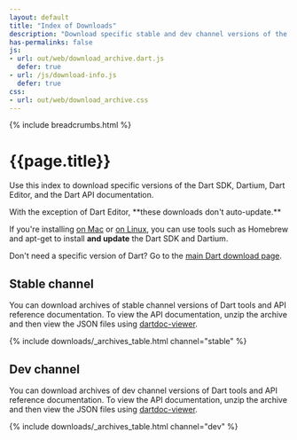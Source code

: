 ```yaml
---
layout: default
title: "Index of Downloads"
description: "Download specific stable and dev channel versions of the Dart SDK, Dartium, Dart Editor, and the Dart API documentation."
has-permalinks: false
js:
- url: out/web/download_archive.dart.js
  defer: true
- url: /js/download-info.js
  defer: true
css:
- url: out/web/download_archive.css
---
```


{% include breadcrumbs.html %}

# {{page.title}}

Use this index to download specific versions of the Dart SDK, Dartium,
Dart Editor, and the Dart API documentation.

<aside class="alert alert-warning" markdown="1">
  With the exception of Dart Editor,
  **these downloads don't auto-update.**

  If you're installing [on Mac](/downloads/mac.html) or
  [on Linux](/downloads/linux.html),
  you can use tools such as Homebrew and apt-get
  to install **and update** the Dart SDK and Dartium.
</aside>

Don't need a specific version of Dart?
Go to the [main Dart download page](/downloads/).


## Stable channel

You can download archives of stable channel versions of Dart tools
and API reference documentation. To view the API documentation, unzip the
archive and then view the JSON files using
[dartdoc-viewer](https://github.com/dart-lang/dartdoc-viewer).

{% include downloads/_archives_table.html channel="stable" %}


## Dev channel

You can download archives of dev channel versions of Dart tools
and API reference documentation. To view the API documentation, unzip the
archive and then view the JSON files using
[dartdoc-viewer](https://github.com/dart-lang/dartdoc-viewer).

{% include downloads/_archives_table.html channel="dev" %}
